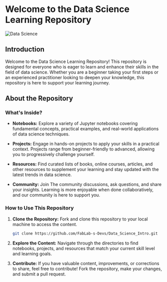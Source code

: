 # Welcome to the Data Science Learning Repository

![Data Science](https://img.shields.io/badge/Data%20Science-Learning-green)

## Introduction

Welcome to the Data Science Learning Repository! This repository is designed for everyone who is eager to learn and enhance their skills in the field of data science. Whether you are a beginner taking your first steps or an experienced practitioner looking to deepen your knowledge, this repository is here to support your learning journey.

## About the Repository

### What's Inside?

- **Notebooks:** Explore a variety of Jupyter notebooks covering fundamental concepts, practical examples, and real-world applications of data science techniques.
  
- **Projects:** Engage in hands-on projects to apply your skills in a practical context. Projects range from beginner-friendly to advanced, allowing you to progressively challenge yourself.

- **Resources:** Find curated lists of books, online courses, articles, and other resources to supplement your learning and stay updated with the latest trends in data science.

- **Community:** Join The community discussions, ask questions, and share your insights. Learning is more enjoyable when done collaboratively, and our community is here to support you.

### How to Use This Repository

1. **Clone the Repository:** Fork and clone this repository to your local machine to access the content.
    ```bash
    git clone https://github.com/FabLab-s-Devs/Data_Science_Intro.git
    ```

2. **Explore the Content:** Navigate through the directories to find notebooks, projects, and resources that match your current skill level and learning goals.

3. **Contribute:** If you have valuable content, improvements, or corrections to share, feel free to contribute! Fork the repository, make your changes, and submit a pull request.


